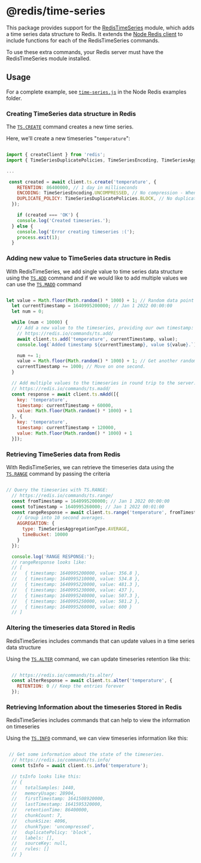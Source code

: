 # @redis/time-series

This package provides support for the [RedisTimeSeries](https://redistimeseries.io) module, which adds a time series data structure to Redis. It extends the [Node Redis client](https://github.com/redis/node-redis) to include functions for each of the RedisTimeSeries commands.

To use these extra commands, your Redis server must have the RedisTimeSeries module installed.

## Usage

For a complete example, see [`time-series.js`](https://github.com/redis/node-redis/blob/master/examples/time-series.js) in the Node Redis examples folder.

### Creating TimeSeries data structure in Redis

The [`TS.CREATE`](https://oss.redis.com/redistimeseries/commands/#tscreate) command creates a new time series.

Here, we'll create a new timeseries "`temperature`":

```javascript

import { createClient } from 'redis';
import { TimeSeriesDuplicatePolicies, TimeSeriesEncoding, TimeSeriesAggregationType } from '@redis/time-series';

...

 const created = await client.ts.create('temperature', {
    RETENTION: 86400000, // 1 day in milliseconds
    ENCODING: TimeSeriesEncoding.UNCOMPRESSED, // No compression - When not specified, the option is set to COMPRESSED
    DUPLICATE_POLICY: TimeSeriesDuplicatePolicies.BLOCK, // No duplicates - When not specified: set to the global DUPLICATE_POLICY configuration of the database (which by default, is BLOCK).
  });

    if (created === 'OK') {
    console.log('Created timeseries.');
  } else {
    console.log('Error creating timeseries :(');
    process.exit(1);
  }

```

### Adding new value to TimeSeries data structure in Redis

With RedisTimeSeries, we add single value to time series data structure using the [`TS.ADD`]() command and if we would like to add multiple values we can use the [`TS.MADD`]() command 

```javascript

let value = Math.floor(Math.random() * 1000) + 1; // Random data point value
  let currentTimestamp = 1640995200000; // Jan 1 2022 00:00:00
  let num = 0;

  while (num < 10000) {
    // Add a new value to the timeseries, providing our own timestamp:
    // https://redis.io/commands/ts.add/
    await client.ts.add('temperature', currentTimestamp, value);
    console.log(`Added timestamp ${currentTimestamp}, value ${value}.`);

    num += 1;
    value = Math.floor(Math.random() * 1000) + 1; // Get another random value
    currentTimestamp += 1000; // Move on one second.
  }

  // Add multiple values to the timeseries in round trip to the server:
  // https://redis.io/commands/ts.madd/
  const response = await client.ts.mAdd([{
    key: 'temperature',
    timestamp: currentTimestamp + 60000,
    value: Math.floor(Math.random() * 1000) + 1
  }, {
    key: 'temperature',
    timestamp: currentTimestamp + 120000,
    value: Math.floor(Math.random() * 1000) + 1
  }]);


```

### Retrieving TimeSeries data from Redis

With RedisTimeSeries, we can retrieve the timeseries data using the [`TS.RANGE`]() command by passing the criteria

```javascript

// Query the timeseries with TS.RANGE:
  // https://redis.io/commands/ts.range/
  const fromTimestamp = 1640995200000; // Jan 1 2022 00:00:00
  const toTimestamp = 1640995260000; // Jan 1 2022 00:01:00
  const rangeResponse = await client.ts.range('temperature', fromTimestamp, toTimestamp, {
    // Group into 10 second averages.
    AGGREGATION: {
      type: TimeSeriesAggregationType.AVERAGE,
      timeBucket: 10000
    }
  });

  console.log('RANGE RESPONSE:');
  // rangeResponse looks like:
  // [
  //   { timestamp: 1640995200000, value: 356.8 },
  //   { timestamp: 1640995210000, value: 534.8 },
  //   { timestamp: 1640995220000, value: 481.3 },
  //   { timestamp: 1640995230000, value: 437 },
  //   { timestamp: 1640995240000, value: 507.3 },
  //   { timestamp: 1640995250000, value: 581.2 },
  //   { timestamp: 1640995260000, value: 600 }
  // ]

```

### Altering the timeseries data Stored in Redis

RedisTimeSeries includes commands that can update values in a time series data structure

Using the [`TS.ALTER`](https://oss.redis.com/redistimeseries/commands/#tsalter) command, we can update timeseries retention like this:

```javascript

  // https://redis.io/commands/ts.alter/
  const alterResponse = await client.ts.alter('temperature', {
    RETENTION: 0 // Keep the entries forever
  });

```

### Retrieving Information about the timeseries Stored in Redis

RedisTimeSeries includes commands that can help to view the information on timeseries

Using the [`TS.INFO`](https://oss.redis.com/redistimeseries/commands/#tsinfo) command, we can view timeseries information like this:

```javascript

 // Get some information about the state of the timeseries.
  // https://redis.io/commands/ts.info/
  const tsInfo = await client.ts.info('temperature');

  // tsInfo looks like this:
  // {
  //   totalSamples: 1440,
  //   memoryUsage: 28904,
  //   firstTimestamp: 1641508920000,
  //   lastTimestamp: 1641595320000,
  //   retentionTime: 86400000,
  //   chunkCount: 7,
  //   chunkSize: 4096,
  //   chunkType: 'uncompressed',
  //   duplicatePolicy: 'block',
  //   labels: [],
  //   sourceKey: null,
  //   rules: []
  // }

```

